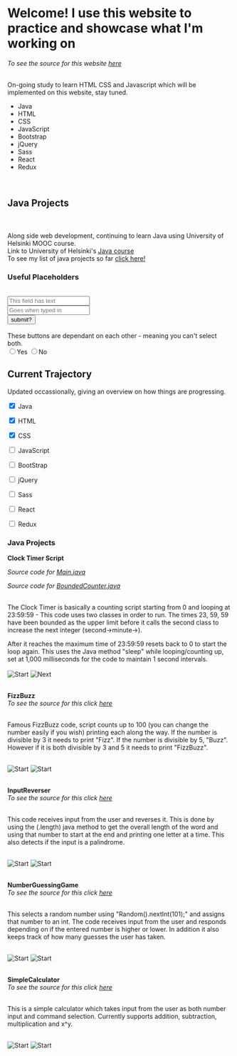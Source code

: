 
<!DOCTYPE html>
<html>
  
  <head>
  <h1>Welcome! I use this website to practice and showcase what I'm working on</h1>
  </head>
  
  <i>To see the source for this website <a href="https://raw.githubusercontent.com/Zandian1/zandian1.github.io/master/index.md">here</a></i><br><br>
  
  <body>
  <p1>
  On-going study to learn HTML CSS and Javascript which will be implemented on this website, stay tuned.
  <br></p1>
    
  <ul>
   <li>Java</li>
   <li>HTML</li>
   <li>CSS</li>
   <li>JavaScript</li>
   <li>Bootstrap</li>
   <li>jQuery</li>
   <li>Sass</li>
   <li>React</li>
   <li>Redux</li>
  </ul>
  
  <br><h2>Java Projects</h2><br>
  <br><p2>
  Along side web development, continuing to learn Java using University of Helsinki MOOC course. <br>
  Link to University of Helsinki's <a href="https://moocfi.github.io/courses/2013/programming-part-1/">Java course</a>
  <br> To see my list of java projects so far <a href="https://zandian1.github.io/JavaProjects">click here!</a></p2>
  
  <h3>Useful Placeholders</h3>
  <p3><br>
  <input type="text" placeholder="This field has text">
  <br>
  <input type="text" placeholder="Goes when typed in">
  <br>
  <button type="submit">submit?</button>
  <br>
  <br>These buttons are dependant on each other - meaning you can't select both.<br>
  <label> 
    <input type="radio" name="yes-no">Yes 
  </label>
  <label> 
    <input type="radio" name="yes-no">No 
  </label>
  </p3>
  
  <h2>
  Current Trajectory
  </h2>
  
  <p4>
  Updated occassionally, giving an overview on how things are progressing.<br>
  
  <label> <input type="checkbox" name="trajectory" checked> Java </label><br>
  
  <label> <input type="checkbox" name="trajectory" checked> HTML </label><br>
  
  <label> <input type="checkbox" name="trajectory" checked> CSS </label><br>
  
  <label> <input type="checkbox" name="trajectory"> JavaScript </label><br>
  
  <label> <input type="checkbox" name="trajectory"> BootStrap </label><br>
  
  <label> <input type="checkbox" name="trajectory"> jQuery </label><br>
  
  <label> <input type="checkbox" name="trajectory"> Sass </label><br>
  
  <label> <input type="checkbox" name="trajectory"> React </label><br>
  
  <label> <input type="checkbox" name="trajectory"> Redux </label><br>
  </p4>
  
  <h3>
  Java Projects
  </h3>
  
  <p5>
  <b>Clock Timer Script</b><br>
  
  <i>Source code for <a             href="https://raw.githubusercontent.com/Zandian1/Repository/master/Java/Clock%20Timer/src/com/company/Main.java">Main.java</a></i><br>

  <i>Source code for <a                           href="https://raw.githubusercontent.com/Zandian1/Repository/master/Java/Clock%20Timer/src/com/company/BoundedCounter.java">BoundedCounter.java</a></i><br><br>
  
  The Clock Timer is basically a counting script starting from 0 and looping at 23:59:59 - This code uses two classes in order   to run. The times 23, 59, 59 have been bounded as the upper limit before it calls the second class to increase the next       integer (second->minute->).<br>

  After it reaches the maximum time of 23:59:59 resets back to 0 to start the loop again. This uses the Java method "sleep"     while looping/counting up, set at 1,000 milliseconds for the code to maintain 1 second intervals.<br><br>
  <img src="https://user-images.githubusercontent.com/59313072/72336699-05d26b00-370d-11ea-8022-6dab29e0fbfa.png" alt="Start">
  <img src="https://user-images.githubusercontent.com/59313072/72336718-0bc84c00-370d-11ea-9326-e23d240988cd.png" alt="Next">   <br><br>
  
  <b>FizzBuzz</b><br>
  <i>To see the source for this click <a      href="https://raw.githubusercontent.com/Zandian1/Repository/master/Java/FizzBuzz">here</a></i><br><br>
  
  Famous FizzBuzz code, script counts up to 100 (you can change the number easily if you wish) printing each along the way. If   the number is divisible by 3 it needs to print "Fizz". If the number is divisible by 5, "Buzz". However if it is both         divisible by 3 and 5 it needs to print "FizzBuzz".<br><br>
  
  <img src="https://user-images.githubusercontent.com/59313072/72338060-6498e400-370f-11ea-9421-6e5fb1278266.png" alt="Start">
  <img src="https://user-images.githubusercontent.com/59313072/72338049-5fd43000-370f-11ea-88a4-a2a82e40e945.png" alt="Start">
  <br><br>
  
  <b>InputReverser</b><br>
  <i>To see the source for this click <a href="https://raw.githubusercontent.com/Zandian1/Repository/master/Java/InputReverser">here</a></i><br><br>
  
  This code receives input from the user and reverses it. This is done by using the (.length) java method to get the overall     length of the word and using that number to start at the end and printing one letter at a time. This also detects if the       input is a palindrome.<br><br>
 
 <img src="https://user-images.githubusercontent.com/59313072/72338794-f48b5d80-3710-11ea-9027-ce4a37259e06.png" alt="Start">
 <img src="https://user-images.githubusercontent.com/59313072/72338789-f2c19a00-3710-11ea-8c87-21826192215e.png" alt="Start">
 <br><br>
 
 <b>NumberGuessingGame</b><br>
  <i>To see the source for this click <a href="https://raw.githubusercontent.com/Zandian1/Repository/master/Java/NumberGuessingGame">here</a></i><br><br>
  
  This selects a random number using "Random().nextInt(101);" and assigns that number to an int. The code receives input from   the user and responds depending on if the entered number is higher or lower. In addition it also keeps track of how many       guesses the user has taken.<br><br>
  
 <img src="https://user-images.githubusercontent.com/59313072/72339567-39fc5a80-3712-11ea-9c3c-203b7b77eb83.png" alt="Start">
 <img src="https://user-images.githubusercontent.com/59313072/72339571-3bc61e00-3712-11ea-98fb-3408f08bebb5.png" alt="Start">
 <br><br>
 
 <b>SimpleCalculator</b><br>
  <i>To see the source for this click <a href="https://raw.githubusercontent.com/Zandian1/Repository/master/Java/SimpleCalculator">here</a></i><br><br>
  
  This is a simple calculator which takes input from the user as both number input and command selection. Currently supports     addition, subtraction, multiplication and x^y.<br><br>
  
 <img src="https://user-images.githubusercontent.com/59313072/72340078-43d28d80-3713-11ea-9440-2200f751b9b2.png" alt="Start">
 <img src="https://user-images.githubusercontent.com/59313072/72340076-41703380-3713-11ea-8bf9-7b4c81de4533.png" alt="Start">
 <br>
 </p5>
 
  </body>
  
   
 

